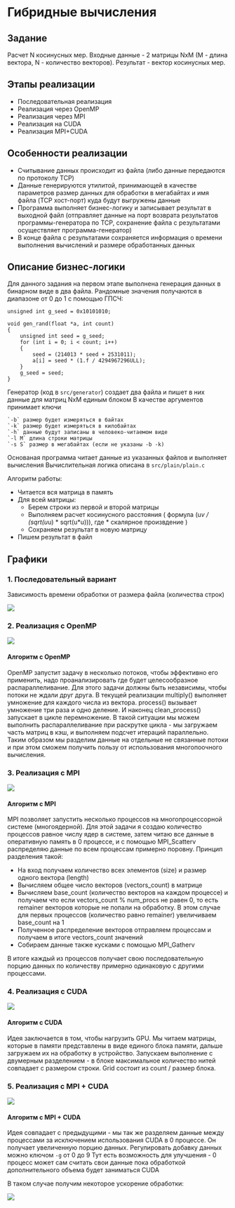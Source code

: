 # Гибридные вычисления

## Задание

Расчет N косинусных мер. Входные данные - 2 матрицы NxM (M - длина вектора, N - количество векторов). Результат - вектор косинусных мер.

## Этапы реализации

- Последовательная реализация
- Реализация через OpenMP
- Реализация через MPI
- Реализация на CUDA
- Реализация MPI+CUDA

## Особенности реализации

- Считывание данных происходит из файла (либо данные передаются по протоколу TCP)
- Данные генерируются утилитой, принимающей в качестве параметров размер данных для обработки в мегабайтах и имя файла (TCP хост-порт) куда будут выгружены данные
- Программа выполняет бизнес-логику и записывает результат в выходной файл (отправляет данные на порт возврата результатов программы-генератора по TCP, сохранение файла с результатами осуществляет программа-генератор)
- В конце файла с результатами сохраняется информация о времени выполнения вычислений и размере обработанных данных

## Описание бизнес-логики

Для данного задания на первом этапе выполнена генерация данных в бинарном виде в два файла. Рандомные значения получаются в диапазоне от 0 до 1 с помощью ГПСЧ:

```
unsigned int g_seed = 0x10101010;

void gen_rand(float *a, int count)
{ 
    unsigned int seed = g_seed;
    for (int i = 0; i < count; i++)
    {
        seed = (214013 * seed + 2531011);
        a[i] = seed * (1.f / 4294967296ULL);
    }  
    g_seed = seed;
}
```

Генератор (код в `src/generator`) создает два файла и пишет в них данные для матриц NxM единым блоком
В качестве аргументов принимает ключи

    `-b` размер будет измеряться в байтах
    `-k` размер будет измеряться в килобайтах
    `-h` данные будут записаны в человеко-читаемом виде
    `-l M` длина строки матрицы
    `-s S` размер в мегабайтах (если не указаны -b -k)

Основаная программа читает данные из указанных файлов и выполняет вычисления
Вычислительная логика описана в `src/plain/plain.c`

Алгоритм работы:
- Читается вся матрица в память
- Для всей матрицы:
    - Берем строки из первой и второй матрицы
    - Выполняем расчет косинусного расстояния ( формула (u*v / (sqrt(u*u) * sqrt(u*u))), где * скалярное произвдение )
    - Сохраняем результат в новую матрицу
- Пишем результат в файл


## Графики

### 1. Последовательный вариант

Зависимость времени обработки от размера файла (количества строк)

![](./img/sequential.png)

### 2. Реализация с OpenMP

![](./img/openmp.png)

#### Алгоритм с OpenMP

OpenMP запустит задачу в несколько потоков, чтобы эффективно его применить, надо проанализировать где будет целесообразное распараллеливание. Для этого задачи должны быть независимы, чтобы потоки не ждали друг друга.
В текущей реализации multiply() выполняет умножение для каждого числа из вектора. process() вызывает умножение три раза и одно деление. И наконец clean_process() запускает в цикле перемножение. 
В такой ситуации мы можем выполнить распараллеливание при раскрутке цикла - мы загружаем часть матриц в кэш, и выполняем подсчет итераций параллельно.
Таким образом мы разделим данные на отдельные не связанные потоки и при этом сможем получить пользу от использования многопоочного вычисления.

### 3. Реализация с MPI

![](./img/mpi.png)

#### Алгоритм с MPI

MPI позволяет запустить несколько процессов на многопроцессорной системе (многоядерной). Для этой задачи я создаю количество процессов равное числу ядер в системе, затем читаю все данные в оперативную память в 0 процессе, и с помощью MPI_Scatterv распределяю данные по всем процессам примерно поровну.
Принцип разделения такой:
- На вход получаем количество всех элементов (size) и размер одного вектора (length)
- Вычисляем общее число векторов (vectors_count) в матрице
- Вычисляем base_count (количество векторов на каждом процессе) и получаем что если vectors_count % num_procs не равен 0, то есть remainer векторов которые не попали на обработку. В этом случае для первых процессов (количество равно remainer) увеличиваем base_count на 1
- Полученное распределение векторов отправляем процессам и получаем в итоге vectors_count значений
- Собираем данные также кусками с помощью MPI_Gatherv

В итоге каждый из процессов получает свою последовательную порцию данных по количеству примерно одинаковую с другими процессами.

### 4. Реализация с CUDA

![](./img/cuda.png)

#### Алгоритм с CUDA

Идея заключается в том, чтобы нагрузить GPU. Мы читаем матрицы, которые в памяти представлены в виде единого блока памяти, дальше загружаем их на обработку в устройство. Запускаем выполнение с двумерным разделением - в блоке максимальное количество нитей совпадает с размером строки. Grid состоит из count / размер блока.

### 5. Реализация с MPI + CUDA

![](./img/mpi_cuda.png)

#### Алгоритм с MPI + CUDA

Идея совпадает с предыдущими - мы так же разделяем данные между процессами за исключением использования CUDA в 0 процессе. Он получает увеличенную порцию данных. Регулировать добавку данных можно ключом `-g` от 0 до 9
Тут есть возможность для улучшения - 0 процесс может сам считать свои данные пока обработкой дополнительного объема будет заниматься CUDA

В таком случае получим некоторое ускорение обработки:

![](./img/mpi_cuda_async.png)
